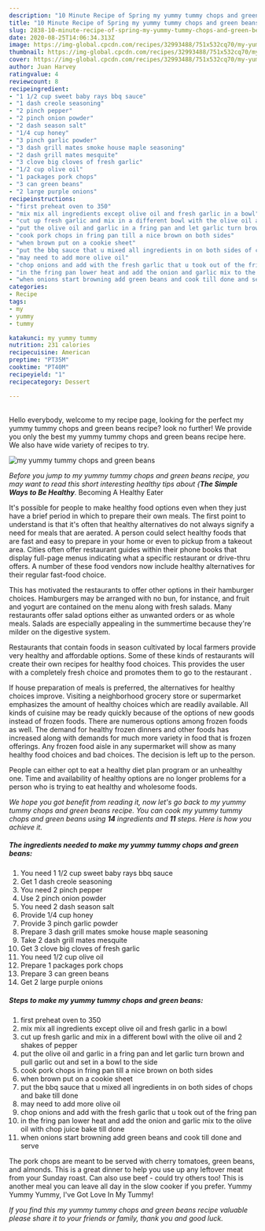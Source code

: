 ```yaml
---
description: "10 Minute Recipe of Spring my yummy tummy chops and green beans"
title: "10 Minute Recipe of Spring my yummy tummy chops and green beans"
slug: 2838-10-minute-recipe-of-spring-my-yummy-tummy-chops-and-green-beans
date: 2020-08-25T14:06:34.313Z
image: https://img-global.cpcdn.com/recipes/32993488/751x532cq70/my-yummy-tummy-chops-and-green-beans-recipe-main-photo.jpg
thumbnail: https://img-global.cpcdn.com/recipes/32993488/751x532cq70/my-yummy-tummy-chops-and-green-beans-recipe-main-photo.jpg
cover: https://img-global.cpcdn.com/recipes/32993488/751x532cq70/my-yummy-tummy-chops-and-green-beans-recipe-main-photo.jpg
author: Juan Harvey
ratingvalue: 4
reviewcount: 8
recipeingredient:
- "1 1/2 cup sweet baby rays bbq sauce"
- "1 dash creole seasoning"
- "2 pinch pepper"
- "2 pinch onion powder"
- "2 dash season salt"
- "1/4 cup honey"
- "3 pinch garlic powder"
- "3 dash grill mates smoke house maple seasoning"
- "2 dash grill mates mesquite"
- "3 clove big cloves of fresh garlic"
- "1/2 cup olive oil"
- "1 packages pork chops"
- "3 can green beans"
- "2 large purple onions"
recipeinstructions:
- "first preheat oven to 350"
- "mix mix all ingredients except olive oil and fresh garlic in a bowl"
- "cut up fresh garlic and mix in a different bowl with the olive oil and 2 shakes of pepper"
- "put the olive oil and garlic in a fring pan and let garlic turn brown and pull garlic out and set in a bowl to the side"
- "cook pork chops in fring pan till a nice brown on both sides"
- "when brown put on a cookie sheet"
- "put the bbq sauce that u mixed all ingredients in on both sides of chops and bake till done"
- "may need to add more olive oil"
- "chop onions and add with the fresh garlic that u took out of the fring pan"
- "in the fring pan lower heat and add the onion and garlic mix to the olive oil with chop juice bake till done"
- "when onions start browning add green beans and cook till done and serve"
categories:
- Recipe
tags:
- my
- yummy
- tummy

katakunci: my yummy tummy 
nutrition: 231 calories
recipecuisine: American
preptime: "PT35M"
cooktime: "PT40M"
recipeyield: "1"
recipecategory: Dessert

---
```

<br>
Hello everybody, welcome to my recipe page, looking for the perfect my yummy tummy chops and green beans recipe? look no further! We provide you only the best my yummy tummy chops and green beans recipe here. We also have wide variety of recipes to try.
<br>


![my yummy tummy chops and green beans](https://img-global.cpcdn.com/recipes/32993488/751x532cq70/my-yummy-tummy-chops-and-green-beans-recipe-main-photo.jpg)

<i>Before you jump to my yummy tummy chops and green beans recipe, you may want to read this short interesting healthy tips about {<strong>The Simple Ways to Be Healthy</strong>.</i>
Becoming A Healthy Eater

It's possible for people to make healthy food options even when they just have a brief period in which to prepare their own meals. The first point to understand is that it's often that healthy alternatives do not always signify a need for meals that are aerated. A person could select healthy foods that are fast and easy to prepare in your home or even to pickup from a takeout area. Cities often offer restaurant guides within their phone books that display full-page menus indicating what a specific restaurant or drive-thru offers. A number of these food vendors now include healthy alternatives for their regular fast-food choice.

 This has motivated the restaurants to offer other options in their hamburger choices. Hamburgers may be arranged with no bun, for instance, and fruit and yogurt are contained on the menu along with fresh salads. Many restaurants offer salad options either as unwanted orders or as whole meals.  Salads are especially appealing in the summertime because they're milder on the digestive system.

Restaurants that contain foods in season cultivated by local farmers provide very healthy and affordable options. Some of these kinds of restaurants will create their own recipes for healthy food choices.  This provides the user with a completely fresh choice and promotes them to go to the restaurant .

If house preparation of meals is preferred, the alternatives for healthy choices improve. Visiting a neighborhood grocery store or supermarket emphasizes the amount of healthy choices which are readily available.  All kinds of cuisine may be ready quickly because of the options of new goods instead of frozen foods. There are numerous options among frozen foods as well. The demand for healthy frozen dinners and other foods has increased along with demands for much more variety in food that is frozen offerings. Any frozen food aisle in any supermarket will show as many healthy food choices and bad choices. The decision is left up to the person.

People can either opt to eat a healthy diet plan program or an unhealthy one. Time and availability of healthy options are no longer problems for a person who is trying to eat healthy and wholesome foods.


<i>We hope you got benefit from reading it, now let's go back to my yummy tummy chops and green beans recipe. You can cook my yummy tummy chops and green beans using <strong>14</strong> ingredients and <strong>11</strong> steps. Here is how you achieve it.
</i>

##### The ingredients needed to make my yummy tummy chops and green beans:

1. You need 1 1/2 cup sweet baby rays bbq sauce
1. Get 1 dash creole seasoning
1. You need 2 pinch pepper
1. Use 2 pinch onion powder
1. You need 2 dash season salt
1. Provide 1/4 cup honey
1. Provide 3 pinch garlic powder
1. Prepare 3 dash grill mates smoke house maple seasoning
1. Take 2 dash grill mates mesquite
1. Get 3 clove big cloves of fresh garlic
1. You need 1/2 cup olive oil
1. Prepare 1 packages pork chops
1. Prepare 3 can green beans
1. Get 2 large purple onions


##### Steps to make my yummy tummy chops and green beans:

1. first preheat oven to 350
1. mix mix all ingredients except olive oil and fresh garlic in a bowl
1. cut up fresh garlic and mix in a different bowl with the olive oil and 2 shakes of pepper
1. put the olive oil and garlic in a fring pan and let garlic turn brown and pull garlic out and set in a bowl to the side
1. cook pork chops in fring pan till a nice brown on both sides
1. when brown put on a cookie sheet
1. put the bbq sauce that u mixed all ingredients in on both sides of chops and bake till done
1. may need to add more olive oil
1. chop onions and add with the fresh garlic that u took out of the fring pan
1. in the fring pan lower heat and add the onion and garlic mix to the olive oil with chop juice bake till done
1. when onions start browning add green beans and cook till done and serve


The pork chops are meant to be served with cherry tomatoes, green beans, and almonds. This is a great dinner to help you use up any leftover meat from your Sunday roast. Can also use beef - could try others too! This is another meal you can leave all day in the slow cooker if you prefer. Yummy Yummy Yummy, I&#39;ve Got Love In My Tummy! 

<i>If you find this my yummy tummy chops and green beans recipe valuable please share it to your friends or family, thank you and good luck.</i>
